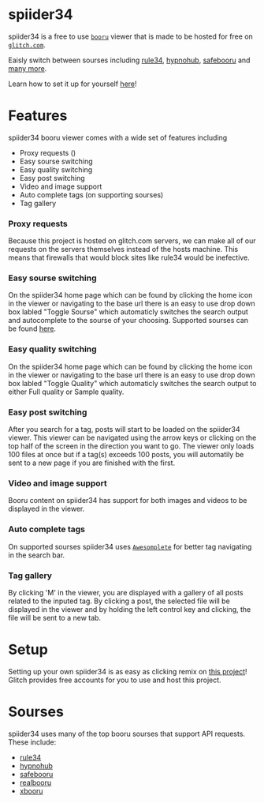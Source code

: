 # spiider34

spiider34 is a free to use [`booru`](https://booru.org/top) viewer that is made to be hosted for free on [`glitch.com`](https://glitch.com).

Eaisly switch between sourses including [rule34](https://rule34.xxx), [hypnohub](https://hypnohub.net), [safebooru](https://safebooru.org) and [many more](#sourses).

Learn how to set it up for yourself [here](#setup)!

# Features
spiider34 booru viewer comes with a wide set of features including
 - Proxy requests ()
 - Easy sourse switching
 - Easy quality switching
 - Easy post switching
 - Video and image support
 - Auto complete tags (on supporting sourses)
 - Tag gallery
 
 ### Proxy requests
 Because this project is hosted on glitch.com servers, we can make all of our requests on the servers themselves instead of the hosts machine. This means that firewalls that would block sites like rule34 would be inefective.
 
 ### Easy sourse switching
 On the spiider34 home page which can be found by clicking the home icon in the viewer or navigating to the base url there is an easy to use drop down box labled "Toggle Sourse" which automaticly switches the search output and autocomplete to the sourse of your choosing. Supported sourses can be found [here](#sourses).
 
 ### Easy quality switching
 On the spiider34 home page which can be found by clicking the home icon in the viewer or navigating to the base url there is an easy to use drop down box labled "Toggle Quality" which automaticly switches the search output to either Full quality or Sample quality.

 ### Easy post switching
After you search for a tag, posts will start to be loaded on the spiider34 viewer. This viewer can be navigated using the arrow keys or clicking on the top half of the screen in the direction you want to go. The viewer only loads 100 files at once but if a tag(s) exceeds 100 posts, you will automatily be sent to a new page if you are finished with the first.

 ### Video and image support
Booru content on spiider34 has support for both images and videos to be displayed in the viewer.

### Auto complete tags
On supported sourses spiider34 uses [`Awesomplete`](https://github.com/LeaVerou/awesomplete) for better tag navigating in the search bar.

### Tag gallery
By clicking 'M' in the viewer, you are displayed with a gallery of all posts related to the inputed tag. By clicking a post, the selected file will be displayed in the viewer and by holding the left control key and clicking, the file will be sent to a new tab.

# Setup
Setting up your own spiider34 is as easy as clicking remix on [this project](https://glitch.com/~spiider34)! Glitch provides free accounts for you to use and host this project.

# Sourses
spiider34 uses many of the top booru sourses that support API requests. These include:
 - [rule34](https://rule34.xxx)
 - [hypnohub](https://hypnohub.net)
 - [safebooru](https://safebooru.org)
 - [realbooru](https://realbooru.com)
 - [xbooru](https://xbooru.com)